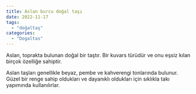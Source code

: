 ```yaml
---
title: Aslan burcu doğal taşı
date: 2022-11-17
tags:
  - "doğaltaş"
categories:
  - "Dogaltas"
---
```


Aslan, toprakta bulunan doğal bir taştır. Bir kuvars türüdür ve onu eşsiz kılan birçok özelliğe sahiptir.

Aslan taşları genellikle beyaz, pembe ve kahverengi tonlarında bulunur. Güzel bir renge sahip oldukları ve dayanıklı oldukları için sıklıkla takı yapımında kullanılırlar.
